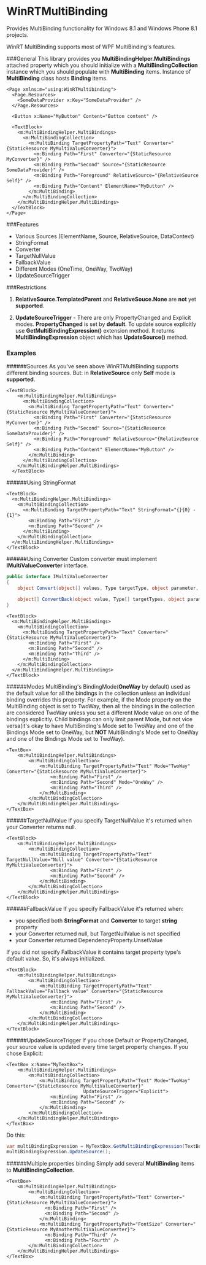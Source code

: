 # WinRTMultiBinding
Provides MultiBinding functionality for Windows 8.1 and Windows Phone 8.1 projects.

WinRT MultiBinding supports most of WPF MultiBinding's features.

###General
This library provides you <b>MultiBindingHelper.MultiBindings</b> attached property which you should initialize with a <b>MultiBindingCollection</b> instance which you should populate with <b>MultiBinding</b> items. Instance of <b>MultiBinding</b> class hosts <b>Binding</b> items.

```xaml
<Page xmlns:m="using:WinRTMultibinding">
  <Page.Resources>
    <SomeDataProvider x:Key="SomeDataProvider" />
  </Page.Resources>
  
  <Button x:Name="MyButton" Content="Button content" />
  
  <TextBlock>
    <m:MultiBindingHelper.MultiBindings>
      <m:MultiBindingCollection>
        <m:MultiBinding TargetPropertyPath="Text" Converter="{StaticResource MyMultiValueConverter}">
          <m:Binding Path="First" Converter="{StaticResource MyConverter}" />
          <m:Binding Path="Second" Source="{StaticResource SomeDataProvider}" />
          <m:Binding Path="Foreground" RelativeSource="{RelativeSource Self}" />
          <m:Binding Path="Content" ElementName="MyButton" />
        </m:MultiBinding>
      </m:MultiBindingCollection>
    </m:MultiBindingHelper.MultiBindings>
  </TextBlock>
</Page>
```

###Features
  - Various Sources (ElementName, Source, RelativeSource, DataContext)
  - StringFormat
  - Converter
  - TargetNullValue
  - FallbackValue
  - Different Modes (OneTime, OneWay, TwoWay)
  - UpdateSourceTrigger

###Restrictions

1)  <strong>RelativeSource.TemplatedParent</strong> and <strong>RelativeSouce.None</strong> are <strong>not</strong> yet <strong>supported</strong>.

2) <strong>UpdateSourceTrigger</strong> - There are only PropertyChanged and Explicit modes. <strong>PropertyChanged</strong> is set by <strong>default</strong>.
  To update source explicitly use <strong>GetMultiBindingExpression()</strong> extension method. It returns <strong>MultiBindingExpression</strong> object which has <strong>UpdateSource()</strong> method.

### Examples

######Sources
As you've seen above WinRTMultiBinding supports different binding sources. But: in <b>RelativeSource</b> only <b>Self</b> mode is <b>supported</b>.

```xaml
<TextBlock>
    <m:MultiBindingHelper.MultiBindings>
      <m:MultiBindingCollection>
        <m:MultiBinding TargetPropertyPath="Text" Converter="{StaticResource MyMultiValueConverter}">
          <m:Binding Path="First" Converter="{StaticResource MyConverter}" />
          <m:Binding Path="Second" Source="{StaticResource SomeDataProvider}" />
          <m:Binding Path="Foreground" RelativeSource="{RelativeSource Self}" />
          <m:Binding Path="Content" ElementName="MyButton" />
        </m:MultiBinding>
      </m:MultiBindingCollection>
    </m:MultiBindingHelper.MultiBindings>
  </TextBlock>
```

######Using StringFormat
```xaml
<TextBlock>
  <m:MultiBindingHelper.MultiBindings>
    <m:MultiBindingCollection>
      <m:MultiBinding TargetPropertyPath="Text" StringFormat="{}{0} - {1}">
        <m:Binding Path="First" />
        <m:Binding Path="Second" />
      </m:MultiBinding>
    </m:MultiBindingCollection>
  </m:MultiBindingHelper.MultiBindings>
</TextBlock>
```

######Using Converter
Custom converter must implement <b>IMultiValueConverter</b> interface.
```csharp
public interface IMultiValueConverter
{
    object Convert(object[] values, Type targetType, object parameter, string language);

    object[] ConvertBack(object value, Type[] targetTypes, object parameter, string language);
}
```

```xaml
<TextBlock>
  <m:MultiBindingHelper.MultiBindings>
    <m:MultiBindingCollection>
      <m:MultiBinding TargetPropertyPath="Text" Converter="{StaticResource MyMultiValueConverter}">
        <m:Binding Path="First" />
        <m:Binding Path="Second" />
        <m:Binding Path="Third" />
      </m:MultiBinding>
    </m:MultiBindingCollection>
  </m:MultiBindingHelper.MultiBindings>
</TextBlock>
```

######Modes
MultiBinding's BindingMode(<b>OneWay</b> by default) used as the default value for all the bindings in the collection unless an individual binding overrides this property. For example, if the Mode property on the MultiBinding object is set to TwoWay, then all the bindings in the collection are considered TwoWay unless you set a different Mode value on one of the bindings explicitly. Child bindings can only limit parent Mode, but not vice versa(it's okay to have MultiBinding's Mode set to TwoWay and one of the Bindings Mode set to OneWay, but <b>NOT</b> MultiBinding's Mode set to OneWay and one of the Bindings Mode set to TwoWay).

```xaml
<TextBox>
    <m:MultiBindingHelper.MultiBindings>
        <m:MultiBindingCollection>
            <m:MultiBinding TargetPropertyPath="Text" Mode="TwoWay" Converter="{StaticResource MyMultiValueConverter}">
                <m:Binding Path="First" />
                <m:Binding Path="Second" Mode="OneWay" />
                <m:Binding Path="Third" />
            </m:MultiBinding>
        </m:MultiBindingCollection>
    </m:MultiBindingHelper.MultiBindings>
</TextBox>
```

######TargetNullValue
If you specify TargetNullValue it's returned when your Converter returns null.

```xaml
<TextBlock>
    <m:MultiBindingHelper.MultiBindings>
        <m:MultiBindingCollection>
            <m:MultiBinding TargetPropertyPath="Text" TargetNullValue="Null value" Converter="{StaticResource MyMultiValueConverter}">
                <m:Binding Path="First" />
                <m:Binding Path="Second" />
            </m:MultiBinding>
        </m:MultiBindingCollection>
    </m:MultiBindingHelper.MultiBindings>
</TextBlock>
```

######FallbackValue
If you specify FallbackValue it's returned when:
  - you specified both <b>StringFormat</b> and <b>Converter</b> to target <b>string</b> property
  - your Converter returned null, but TargetNullValue is not specified
  - your Converter returned DependencyProperty.UnsetValue

If you did not specify FallbackValue it contains target property type's default value. So, it's always initialized.

```xaml
<TextBlock>
    <m:MultiBindingHelper.MultiBindings>
        <m:MultiBindingCollection>
            <m:MultiBinding TargetPropertyPath="Text" FallbackValue="Fallback value" Converter="{StaticResource MyMultiValueConverter}">
                <m:Binding Path="First" />
                <m:Binding Path="Second" />
            </m:MultiBinding>
        </m:MultiBindingCollection>
    </m:MultiBindingHelper.MultiBindings>
</TextBlock>
```

######UpdateSourceTrigger
If you chose Default or PropertyChanged, your source value is updated every time target property changes.
If you chose Explicit:

```xaml
<TextBox x:Name="MyTextBox">
    <m:MultiBindingHelper.MultiBindings>
        <m:MultiBindingCollection>
            <m:MultiBinding TargetPropertyPath="Text" Mode="TwoWay" Converter="{StaticResource MyMultiValueConverter}"
                            UpdateSourceTrigger="Explicit">
                <m:Binding Path="First" />
                <m:Binding Path="Second" />
            </m:MultiBinding>
        </m:MultiBindingCollection>
    </m:MultiBindingHelper.MultiBindings>
</TextBox>
```

Do this:

```csharp
var multiBindingExpression = MyTextBox.GetMultiBindingExpression(TextBox.TextProperty);
multiBindingExpression.UpdateSource();
```

######Multiple properties binding
Simply add several <b>MultiBinding</b> items to <b>MultiBindingCollection</b>.

```xaml
<TextBox>
    <m:MultiBindingHelper.MultiBindings>
        <m:MultiBindingCollection>
            <m:MultiBinding TargetPropertyPath="Text" Converter="{StaticResource MyMultiValueConverter}">
              <m:Binding Path="First" />
              <m:Binding Path="Second" />
            </m:MultiBinding>
            <m:MultiBinding TargetPropertyPath="FontSize" Converter="{StaticResource MyAnotherMultiValueConverter}">
              <m:Binding Path="Third" />
              <m:Binding Path="Fourth" />
        </m:MultiBindingCollection>
    </m:MultiBindingHelper.MultiBindings>
</TextBox>
```
